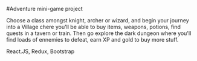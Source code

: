 #Adventure mini-game project

Choose a class amongst knight, archer or wizard, and begin your journey into a Village chere you'll be able to buy items, weapons, potions, find quests in a tavern or train. Then go explore the dark dungeon where you'll find loads of ennemies to defeat, earn XP and gold to buy more stuff.

React.JS, Redux, Bootstrap
